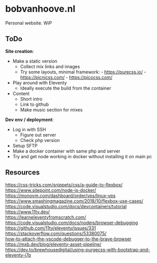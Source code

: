 # bobvanhoove.nl

Personal website. WiP

## ToDo

__Site creation__:  
- Make a static version
  - Collect mix links and images
  - Try some layouts, minimal framework:
		- https://purecss.io/ 
		- https://picnicss.com/
		- https://picocss.com/
- Play around with Eleventy
	- Ideally execute the build from the container
- Content
	- Short intro
	- Link to github
	- Make music section for mixes

__Dev env / deployment__:
- Log in with SSH
	- Figure out server
	- Check php version
- Setup SFTP
- Make a docker container with same php and server
- Try and get node working in docker without installing it on main pc

## Resources

https://css-tricks.com/snippets/css/a-guide-to-flexbox/  
https://www.sitepoint.com/node-js-docker/  
https://monovm.com/dashboard/order/vps/linux-vps  
https://www.smashingmagazine.com/2018/10/flexbox-use-cases/  
https://code.visualstudio.com/docs/devcontainers/tutorial  
https://www.11ty.dev/  
https://learneleventyfromscratch.com/  
https://code.visualstudio.com/docs/nodejs/browser-debugging  
https://github.com/11ty/eleventy/issues/331  
https://stackoverflow.com/questions/53380075/  
[how-to-attach-the-vscode-debugger-to-the-brave-browser](https://stackoverflow.com/questions/53380075/how-to-attach-the-vscode-debugger-to-the-brave-browser)  
https://mxb.dev/blog/eleventy-asset-pipeline/  
https://dev.to/brewhousedigital/using-purgecss-with-bootstrap-and-eleventy-j7p  

